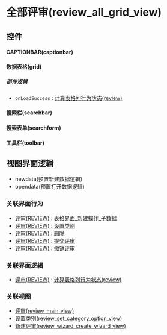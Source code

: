 # 全部评审(review_all_grid_view)  <!-- {docsify-ignore-all} -->



## 控件
#### CAPTIONBAR(captionbar)
#### 数据表格(grid)

##### 部件逻辑
* `onLoadSuccess` : [计算表格列行为状态(review)](module/TestMgmt/review/uilogic/calc_column_action_state)
#### 搜索栏(searchbar)
#### 搜索表单(searchform)
#### 工具栏(toolbar)

## 视图界面逻辑
  * newdata(预置新建数据逻辑)
  * opendata(预置打开数据逻辑)


### 关联界面行为
  * [评审(REVIEW)](module/TestMgmt/review) : [表格界面_新建操作_子数据](module/TestMgmt/review#界面行为)
  * [评审(REVIEW)](module/TestMgmt/review) : [设置类别](module/TestMgmt/review#界面行为)
  * [评审(REVIEW)](module/TestMgmt/review) : [删除](module/TestMgmt/review#界面行为)
  * [评审(REVIEW)](module/TestMgmt/review) : [提交评审](module/TestMgmt/review#界面行为)
  * [评审(REVIEW)](module/TestMgmt/review) : [撤销评审](module/TestMgmt/review#界面行为)

### 关联界面逻辑
  * [评审(REVIEW)](module/TestMgmt/review) : [计算表格列行为状态(review)](module/TestMgmt/review/uilogic/calc_column_action_state)

### 关联视图
  * [评审(review_main_view)](app/view/review_main_view)
  * [设置类别(review_set_category_option_view)](app/view/review_set_category_option_view)
  * [新建评审(review_wizard_create_wizard_view)](app/view/review_wizard_create_wizard_view)

<script>
 const { createApp } = Vue
  createApp({
    data() {
      return {

      }
    }
  }).use(ElementPlus).mount('#app')
</script>